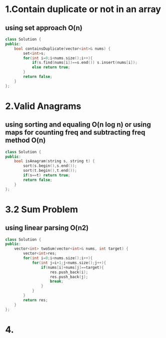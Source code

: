 # 1.Contain duplicate or not in an array
## using set approach O(n)

```cpp
class Solution {
public:
    bool containsDuplicate(vector<int>& nums) {
        set<int>s;
        for(int i=0;i<nums.size();i++){
            if(s.find(nums[i])==s.end()) s.insert(nums[i]);
            else return true;
        }
        return false;
    }
};
```

# 2.Valid Anagrams 
## using sorting and equaling O(n log n) or using maps for counting freq and subtracting freq method O(n)

```cpp
class Solution {
public:
    bool isAnagram(string s, string t) {
        sort(s.begin(),s.end());
        sort(t.begin(),t.end());
        if(s==t) return true;
        return false;
    }
};
```

# 3.2 Sum Problem 
## using linear parsing O(n2)

```cpp
class Solution {
public:
    vector<int> twoSum(vector<int>& nums, int target) {
        vector<int>res;
        for(int i=0;i<nums.size();i++){
            for(int j=i+1;j<nums.size();j++){
                if(nums[i]+nums[j]==target){
                    res.push_back(i);
                    res.push_back(j);
                    break;
                }
            }
        }
        return res;
    }
};
```

# 4.
